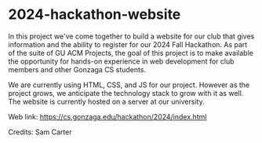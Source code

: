 # 2024-hackathon-website

In this project we've come together to build a website for our club that gives information and the ability to register for our 2024 Fall Hackathon. As part of the suite of GU ACM Projects, the goal of this project is to make available the opportunity for hands-on experience in web development for club members and other Gonzaga CS students.

We are currently using HTML, CSS, and JS for our project. However as the project grows, we anticipate the technology stack to grow with it as well. The website is currently hosted on a server at our university.

Web link: https://cs.gonzaga.edu/hackathon/2024/index.html

Credits: Sam Carter